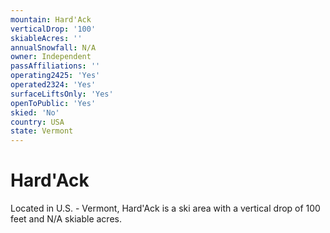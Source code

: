 ```yaml
---
mountain: Hard'Ack
verticalDrop: '100'
skiableAcres: ''
annualSnowfall: N/A
owner: Independent
passAffiliations: ''
operating2425: 'Yes'
operated2324: 'Yes'
surfaceLiftsOnly: 'Yes'
openToPublic: 'Yes'
skied: 'No'
country: USA
state: Vermont
---
```


# Hard'Ack

Located in U.S. - Vermont, Hard'Ack is a ski area with a vertical drop of 100 feet and N/A skiable acres.
